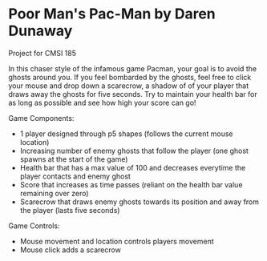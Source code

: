 # Poor Man's Pac-Man by Daren Dunaway
Project for CMSI 185

In this chaser style of the infamous game Pacman, your goal is to avoid the ghosts around you. If you feel bombarded by the ghosts, feel free to click your mouse and drop down a scarecrow, a shadow of of your player that draws away the ghosts for five seconds. Try to maintain your health bar for as long as possible and see how high your score can go!

Game Components:
  - 1 player designed through p5 shapes (follows the current mouse location)
  - Increasing number of enemy ghosts that follow the player (one ghost spawns at the start of the game)
  - Health bar that has a max value of 100 and decreases everytime the player contacts and enemy ghost
  - Score that increases as time passes (reliant on the health bar value remaining over zero)
  - Scarecrow that draws enemy ghosts towards its position and away from the player (lasts five seconds)
  
Game Controls:
  - Mouse movement and location controls players movement
  - Mouse click adds a scarecrow
